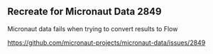 ## Recreate for Micronaut Data 2849

Micronaut data fails when trying to convert results to Flow

https://github.com/micronaut-projects/micronaut-data/issues/2849
